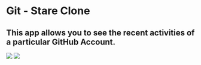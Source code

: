 # Git - Stare Clone

## This app allows you to see the recent activities of a particular GitHub Account.

![](https://i.imgur.com/eIlQGBy.png)
![](https://i.imgur.com/gv34So5.png)